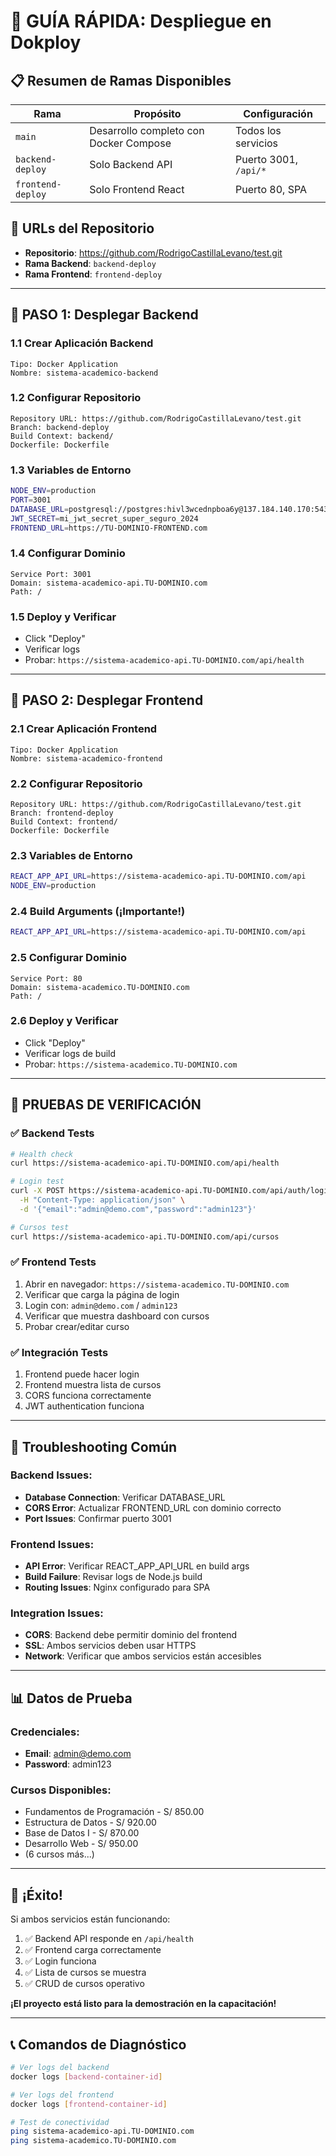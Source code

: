 # 🚀 GUÍA RÁPIDA: Despliegue en Dokploy

## 📋 Resumen de Ramas Disponibles

| Rama              | Propósito                              | Configuración         |
| ----------------- | -------------------------------------- | --------------------- |
| `main`            | Desarrollo completo con Docker Compose | Todos los servicios   |
| `backend-deploy`  | Solo Backend API                       | Puerto 3001, `/api/*` |
| `frontend-deploy` | Solo Frontend React                    | Puerto 80, SPA        |

## 🔗 URLs del Repositorio

- **Repositorio**: https://github.com/RodrigoCastillaLevano/test.git
- **Rama Backend**: `backend-deploy`
- **Rama Frontend**: `frontend-deploy`

---

## 🎯 PASO 1: Desplegar Backend

### 1.1 Crear Aplicación Backend

```
Tipo: Docker Application
Nombre: sistema-academico-backend
```

### 1.2 Configurar Repositorio

```
Repository URL: https://github.com/RodrigoCastillaLevano/test.git
Branch: backend-deploy
Build Context: backend/
Dockerfile: Dockerfile
```

### 1.3 Variables de Entorno

```bash
NODE_ENV=production
PORT=3001
DATABASE_URL=postgresql://postgres:hivl3wcednpboa6y@137.184.140.170:5432/postgres
JWT_SECRET=mi_jwt_secret_super_seguro_2024
FRONTEND_URL=https://TU-DOMINIO-FRONTEND.com
```

### 1.4 Configurar Dominio

```
Service Port: 3001
Domain: sistema-academico-api.TU-DOMINIO.com
Path: /
```

### 1.5 Deploy y Verificar

- Click "Deploy"
- Verificar logs
- Probar: `https://sistema-academico-api.TU-DOMINIO.com/api/health`

---

## 🎯 PASO 2: Desplegar Frontend

### 2.1 Crear Aplicación Frontend

```
Tipo: Docker Application
Nombre: sistema-academico-frontend
```

### 2.2 Configurar Repositorio

```
Repository URL: https://github.com/RodrigoCastillaLevano/test.git
Branch: frontend-deploy
Build Context: frontend/
Dockerfile: Dockerfile
```

### 2.3 Variables de Entorno

```bash
REACT_APP_API_URL=https://sistema-academico-api.TU-DOMINIO.com/api
NODE_ENV=production
```

### 2.4 Build Arguments (¡Importante!)

```bash
REACT_APP_API_URL=https://sistema-academico-api.TU-DOMINIO.com/api
```

### 2.5 Configurar Dominio

```
Service Port: 80
Domain: sistema-academico.TU-DOMINIO.com
Path: /
```

### 2.6 Deploy y Verificar

- Click "Deploy"
- Verificar logs de build
- Probar: `https://sistema-academico.TU-DOMINIO.com`

---

## 🧪 PRUEBAS DE VERIFICACIÓN

### ✅ Backend Tests

```bash
# Health check
curl https://sistema-academico-api.TU-DOMINIO.com/api/health

# Login test
curl -X POST https://sistema-academico-api.TU-DOMINIO.com/api/auth/login \
  -H "Content-Type: application/json" \
  -d '{"email":"admin@demo.com","password":"admin123"}'

# Cursos test
curl https://sistema-academico-api.TU-DOMINIO.com/api/cursos
```

### ✅ Frontend Tests

1. Abrir en navegador: `https://sistema-academico.TU-DOMINIO.com`
2. Verificar que carga la página de login
3. Login con: `admin@demo.com` / `admin123`
4. Verificar que muestra dashboard con cursos
5. Probar crear/editar curso

### ✅ Integración Tests

1. Frontend puede hacer login
2. Frontend muestra lista de cursos
3. CORS funciona correctamente
4. JWT authentication funciona

---

## 🐛 Troubleshooting Común

### Backend Issues:

- **Database Connection**: Verificar DATABASE_URL
- **CORS Error**: Actualizar FRONTEND_URL con dominio correcto
- **Port Issues**: Confirmar puerto 3001

### Frontend Issues:

- **API Error**: Verificar REACT_APP_API_URL en build args
- **Build Failure**: Revisar logs de Node.js build
- **Routing Issues**: Nginx configurado para SPA

### Integration Issues:

- **CORS**: Backend debe permitir dominio del frontend
- **SSL**: Ambos servicios deben usar HTTPS
- **Network**: Verificar que ambos servicios están accesibles

---

## 📊 Datos de Prueba

### Credenciales:

- **Email**: admin@demo.com
- **Password**: admin123

### Cursos Disponibles:

- Fundamentos de Programación - S/ 850.00
- Estructura de Datos - S/ 920.00
- Base de Datos I - S/ 870.00
- Desarrollo Web - S/ 950.00
- (6 cursos más...)

---

## 🎉 ¡Éxito!

Si ambos servicios están funcionando:

1. ✅ Backend API responde en `/api/health`
2. ✅ Frontend carga correctamente
3. ✅ Login funciona
4. ✅ Lista de cursos se muestra
5. ✅ CRUD de cursos operativo

**¡El proyecto está listo para la demostración en la capacitación!**

---

## 📞 Comandos de Diagnóstico

```bash
# Ver logs del backend
docker logs [backend-container-id]

# Ver logs del frontend
docker logs [frontend-container-id]

# Test de conectividad
ping sistema-academico-api.TU-DOMINIO.com
ping sistema-academico.TU-DOMINIO.com
```
